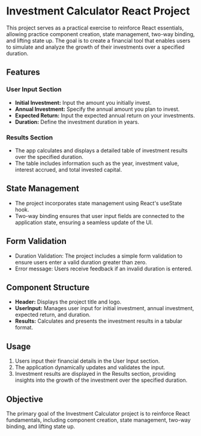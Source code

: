 # Investment Calculator React Project

This project serves as a practical exercise to reinforce React essentials, allowing practice component creation, state management, two-way binding, and lifting state up. The goal is to create a financial tool that enables users to simulate and analyze the growth of their investments over a specified duration.

## Features

### User Input Section

- **Initial Investment:** Input the amount you initially invest.
- **Annual Investment:** Specify the annual amount you plan to invest.
- **Expected Return:** Input the expected annual return on your investments.
- **Duration:** Define the investment duration in years.

### Results Section

- The app calculates and displays a detailed table of investment results over the specified duration.
- The table includes information such as the year, investment value, interest accrued, and total invested capital.

## State Management

- The project incorporates state management using React's useState hook.
- Two-way binding ensures that user input fields are connected to the application state, ensuring a seamless update of the UI.

## Form Validation

- Duration Validation: The project includes a simple form validation to ensure users enter a valid duration greater than zero.
- Error message: Users receive feedback if an invalid duration is entered.

## Component Structure

- **Header:** Displays the project title and logo.
- **UserInput:** Manages user input for initial investment, annual investment, expected return, and duration.
- **Results:** Calculates and presents the investment results in a tabular format.

## Usage

1. Users input their financial details in the User Input section.
2. The application dynamically updates and validates the input.
3. Investment results are displayed in the Results section, providing insights into the growth of the investment over the specified duration.

## Objective

The primary goal of the Investment Calculator project is to reinforce React fundamentals, including component creation, state management, two-way binding, and lifting state up. 

